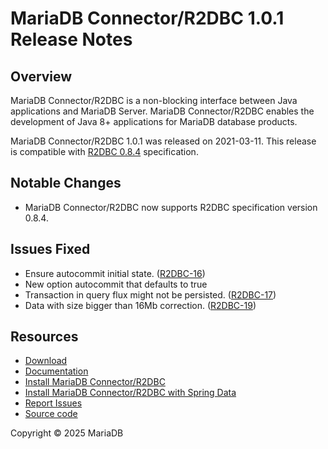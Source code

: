 # MariaDB Connector/R2DBC 1.0.1 Release Notes

## Overview

MariaDB Connector/R2DBC is a non-blocking interface between Java applications and MariaDB Server. MariaDB Connector/R2DBC enables the development of Java 8+ applications for MariaDB database products.

MariaDB Connector/R2DBC 1.0.1 was released on 2021-03-11. This release is compatible with [R2DBC 0.8.4](https://r2dbc.io/spec/0.8.4.RELEASE/spec/html/) specification.

## Notable Changes

* MariaDB Connector/R2DBC now supports R2DBC specification version 0.8.4.

## Issues Fixed

* Ensure autocommit initial state. ([R2DBC-16](https://jira.mariadb.org/browse/R2DBC-16))
* New option autocommit that defaults to true
* Transaction in query flux might not be persisted. ([R2DBC-17](https://jira.mariadb.org/browse/R2DBC-17))
* Data with size bigger than 16Mb correction. ([R2DBC-19](https://jira.mariadb.org/browse/R2DBC-19))

## Resources

* [Download](https://mariadb.com/downloads/connectors/connectors-data-access/r2dbc-connector/)
* [Documentation](https://github.com/mariadb-corporation/docs-release-notes/blob/test/en/java-r2dbc-connector/README.md)
* [Install MariaDB Connector/R2DBC](https://app.gitbook.com/s/CjGYMsT2MVP4nd3IyW2L/mariadb-connector-r2dbc/using-the-native-r2dbc-api-of-mariadb-connector-r2dbc/install-mariadb-connector-r2dbc)
* [Install MariaDB Connector/R2DBC with Spring Data](https://app.gitbook.com/s/CjGYMsT2MVP4nd3IyW2L/mariadb-connector-r2dbc/using-the-spring-data-framework-with-mariadb-connector-r2dbc/install-mariadb-connector-r2dbc-spring-data)
* [Report Issues](https://jira.mariadb.org/browse/R2DBC)
* [Source code](https://github.com/mariadb-corporation/mariadb-connector-r2dbc/)

Copyright © 2025 MariaDB
